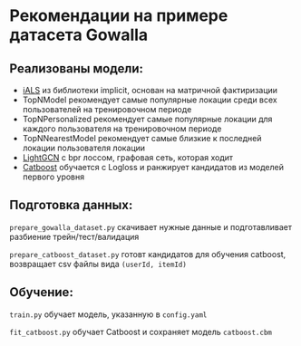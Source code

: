 # Рекомендации на примере датасета Gowalla

## Реализованы модели:
- [iALS](https://implicit.readthedocs.io/en/latest/als.html) из библиотеки implicit, основан на матричной фактиризации
- TopNModel рекомендует самые популярные локации среди всех пользователей на тренировочном периоде
- TopNPersonalized рекомендует самые популярные локации для каждого пользователя на тренировочном периоде
- TopNNearestModel рекомендует самые близкие к последней локации пользователя локации
- [LightGCN](https://arxiv.org/abs/2002.02126) с bpr лоссом, графовая сеть, которая ходит
- [Catboost](https://catboost.ai) обучается с Logloss и ранжирует кандидатов из моделей первого уровня

## Подготовка данных:
`prepare_gowalla_dataset.py` скачивает нужные данные и подготавливает разбиение трейн/тест/валидация

`prepare_catboost_dataset.py` готовт кандидатов для обучения catboost, возвращает csv файлы вида `(userId, itemId)`

## Обучение:
`train.py` обучает модель, указанную в `config.yaml`

`fit_catboost.py` обучает Catboost и сохраняет модель `catboost.cbm`